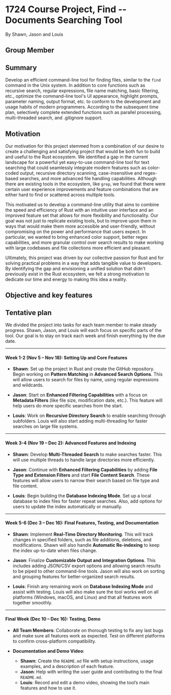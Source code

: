 # 1724 Course Project,  Find -- Documents Searching Tool

By Shawn, Jason and Louis

## Group Member

## Summary

Develop an efficient command-line tool for finding files, similar to the `find` command in the Unix system. In addition to core functions such as recursive search, regular expressions, file name matching, basic filtering, etc., optimize the command-line tool's UI appearance, highlight prompts, parameter naming, output format, etc. to conform to the development and usage habits of modern programmers. According to the subsequent time plan, selectively complete extended functions such as parallel processing, multi-threaded search, and .gitignore support.

## Motivation

Our motivation for this project stemmed from a combination of our desire to create a challenging and satisfying project that would be both fun to build and useful to the Rust ecosystem. We identified a gap in the current landscape for a powerful yet easy-to-use command-line tool for text searching that could seamlessly integrate modern features such as color-coded output, recursive directory scanning, case-insensitive and regex-based searches, and more advanced file handling capabilities. Although there are existing tools in the ecosystem, like `grep`, we found that there were certain user experience improvements and feature combinations that are either hard to find or scattered across multiple tools.

This motivated us to develop a command-line utility that aims to combine the speed and efficiency of Rust with an intuitive user interface and an improved feature set that allows for more flexibility and functionality. Our goal was not just to replicate existing tools, but to improve upon them in ways that would make them more accessible and user-friendly, without compromising on the power and performance that users expect. In particular, we wanted to bring enhanced color support, better regex capabilities, and more granular control over search results to make working with large codebases and file collections more efficient and pleasant.

Ultimately, this project was driven by our collective passion for Rust and for solving practical problems in a way that adds tangible value to developers. By identifying the gap and envisioning a unified solution that didn't previously exist in the Rust ecosystem, we felt a strong motivation to dedicate our time and energy to making this idea a reality.


## Objective and key features


## Tentative plan

We divided the project into tasks for each team member to make steady progress. Shawn, Jason, and Louis will each focus on specific parts of the tool. Our goal is to stay on track each week and finish everything by the due date.

---
#### Week 1-2 (Nov 5 – Nov 18): Setting Up and Core Features

- **Shawn**: Set up the project in Rust and create the GitHub repository. Begin working on **Pattern Matching** in **Advanced Search Options**. This will allow users to search for files by name, using regular expressions and wildcards.
  
- **Jason**: Start on **Enhanced Filtering Capabilities** with a focus on **Metadata Filters** (like file size, modification date, etc.). This feature will help users do more specific searches from the start.

- **Louis**: Work on **Recursive Directory Search** to enable searching through subfolders. Louis will also start adding multi-threading for faster searches on large file systems.

---

#### Week 3-4 (Nov 19 – Dec 2): Advanced Features and Indexing

- **Shawn**: Develop **Multi-Threaded Search** to make searches faster. This will use multiple threads to handle large directories more efficiently.

- **Jason**: Continue with **Enhanced Filtering Capabilities** by adding **File Type and Extension Filters** and start **File Content Search**. These features will allow users to narrow their search based on file type and file content.

- **Louis**: Begin building the **Database Indexing Mode**. Set up a local database to index files for faster repeat searches. Also, add options for users to update the index automatically or manually.

---

#### Week 5-6 (Dec 3 – Dec 16): Final Features, Testing, and Documentation

- **Shawn**: Implement **Real-Time Directory Monitoring**. This will track changes in specified folders, such as file additions, deletions, and modifications. Shawn will also handle **Automatic Re-indexing** to keep the index up-to-date when files change.

- **Jason**: Finalize **Customizable Output and Integration Options**. This includes adding JSON/CSV export options and allowing search results to be piped to other command-line tools. Jason will also work on sorting and grouping features for better-organized search results.

- **Louis**: Finish any remaining work on **Database Indexing Mode** and assist with testing. Louis will also make sure the tool works well on all platforms (Windows, macOS, and Linux) and that all features work together smoothly.

---

#### Final Week (Dec 10 – Dec 16): Testing, Demo

- **All Team Members**: Collaborate on thorough testing to fix any last bugs and make sure all features work as expected. Test on different platforms to confirm cross-platform compatibility.

- **Documentation and Demo Video**:
   - **Shawn**: Create the `README.md` file with setup instructions, usage examples, and a description of each feature.
   - **Jason**: Help with writing the user guide and contributing to the final `README.md`.
   - **Louis**: Record and edit a demo video, showing the tool’s main features and how to use it.
